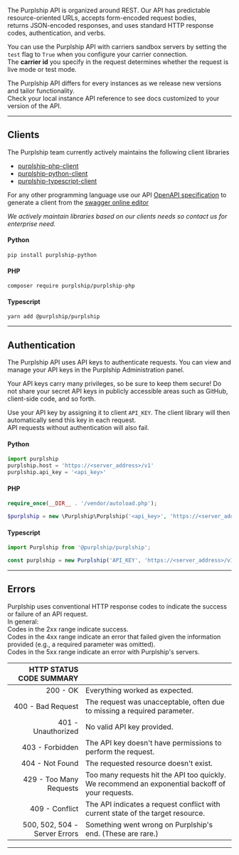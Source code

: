 The Purplship API is organized around REST. Our API has predictable resource-oriented URLs, accepts form-encoded request bodies, \
returns JSON-encoded responses, and uses standard HTTP response codes, authentication, and verbs.

You can use the Purplship API with carriers sandbox servers by setting the `test` flag to `True` when you configure your carrier connection.\
The **carrier id** you specify in the request determines whether the request is live mode or test mode.

The Purplship API differs for every instances as we release new versions and tailor functionality.\
Check your local instance API reference to see docs customized to your version of the API.

---

## Clients

The Purplship team currently actively maintains the following client libraries

- [purplship-php-client](https://github.com/PurplShip/purplship-php-client)
- [purplship-python-client](https://github.com/PurplShip/purplship-python-client)
- [purplship-typescript-client](https://github.com/PurplShip/purplship-typescript-client)

For any other programming language use our API [OpenAPI specification](https://github.com/PurplShip/purplship-server/tree/main/OpenAPI) to generate a client from the [swagger online editor](https://editor.swagger.io/)

*We actively maintain libraries based on our clients needs so contact us for enterprise need.*

<!-- tabs:start -->

#### **Python**

```shell
pip install purplship-python
```

#### **PHP**

```shell
composer require purplship/purplship-php
```

#### **Typescript**

```shell
yarn add @purplship/purplship
```

<!-- tabs:end -->

---

## Authentication

The Purplship API uses API keys to authenticate requests. You can view and manage your API keys in the Purplship Administration panel.

Your API keys carry many privileges, so be sure to keep them secure! Do not share your secret API keys in publicly accessible areas such as GitHub, client-side code, and so forth.

Use your API key by assigning it to client `API_KEY`. The client library will then automatically send this key in each request. \
API requests without authentication will also fail.

<!-- tabs:start -->

#### **Python**

```python
import purplship
purplship.host = 'https://<server_address>/v1'
purplship.api_key = '<api_key>'
```

#### **PHP**

```php
require_once(__DIR__ . '/vendor/autoload.php');

$purplship = new \Purplship\Purplship('<api_key>', 'https://<server_address>/v1');
```

#### **Typescript**

```javascript
import Purplship from '@purplship/purplship';

const purplship = new Purplship('API_KEY', 'https://<server_address>/v1');
```

<!-- tabs:end -->

---

## Errors

Purplship uses conventional HTTP response codes to indicate the success or failure of an API request. \
In general:\
Codes in the 2xx range indicate success. \
Codes in the 4xx range indicate an error that failed given the information provided (e.g., a required parameter was omitted). \
Codes in the 5xx range indicate an error with Purplship's servers.

| HTTP STATUS CODE SUMMARY     |                                                                                                  |
| ---------------------------: |:------------------------------------------------------------------------------------------------ |
|                     200 - OK | Everything worked as expected.                                                                   |
|            400 - Bad Request | The request was unacceptable, often due to missing a required parameter.                         |
|           401 - Unauthorized | No valid API key provided.                                                                       |
|              403 - Forbidden | The API key doesn't have permissions to perform the request.                                     |
|              404 - Not Found | The requested resource doesn't exist.                                                            |
|      429 - Too Many Requests | Too many requests hit the API too quickly. We recommend an exponential backoff of your requests. |
|               409 - Conflict | The API indicates a request conflict with current state of the target resource.                  |
|500, 502, 504 - Server Errors | Something went wrong on Purplship's end. (These are rare.)                                       |

---
